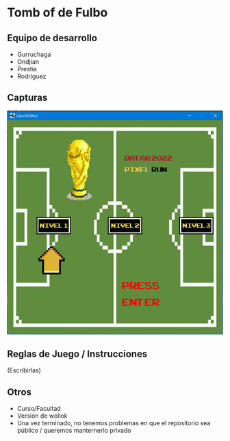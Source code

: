 # Tomb of de Fulbo

## Equipo de desarrollo

- Gurruchaga
- Ondjian
- Prestia
- Rodriguez

## Capturas

![mi foto](capturas\menu.png)

## Reglas de Juego / Instrucciones

(Escribirlas)


## Otros

- Curso/Facultad
- Versión de wollok
- Una vez terminado, no tenemos problemas en que el repositorio sea público / queremos manternerlo privado
